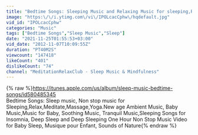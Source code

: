```yaml
---
title: "Bedtime Songs: Sleeping Music and Relaxing Music for sleeping,Relax,Lullabies,Sleep Music"
image: "https:\/\/i.ytimg.com\/vi\/IPOLcacCphw\/hqdefault.jpg"
vid_id: "IPOLcacCphw"
categories: "Music"
tags: ["Bedtime Songs","Sleep Music","Sleep"]
date: "2021-11-25T01:55:53+03:00"
vid_date: "2012-11-07T10:09:55Z"
duration: "PT40M2S"
viewcount: "147418"
likeCount: "401"
dislikeCount: "74"
channel: "MeditationRelaxClub - Sleep Music & Mindfulness"
---
```

{% raw %}<a rel="nofollow" target="blank" href="https://itunes.apple.com/us/album/sleep-music-bedtime-songs/id580485345">https://itunes.apple.com/us/album/sleep-music-bedtime-songs/id580485345</a><br />Bedtime Songs: Sleep music, Non stop music for Sleeping,Relax,Meditate,Massage,Yoga.New age Ambient Music, Baby Music,Music for Baby, Soothing Music, Tranquil Music,Sleeping Songs for Insomnia, Deep Sleep and Deep Sleeping One Hour Non Stop Music Video for Baby Sleep, Musique pour Enfant, Sounds of Nature{% endraw %}
